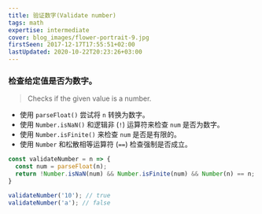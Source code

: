 ```yaml
---
title: 验证数字(Validate number)
tags: math
expertise: intermediate
cover: blog_images/flower-portrait-9.jpg
firstSeen: 2017-12-17T17:55:51+02:00
lastUpdated: 2020-10-22T20:23:26+03:00
---
```


### 检查给定值是否为数字。
> Checks if the given value is a number.

- 使用 `parseFloat()` 尝试将 `n` 转换为数字。
- 使用 `Number.isNaN()` 和逻辑非 (`!`) 运算符来检查 `num` 是否为数字。
- 使用 `Number.isFinite()` 来检查 `num` 是否是有限的。
- 使用 `Number` 和松散相等运算符 (`==`) 检查强制是否成立。

```js
const validateNumber = n => {
  const num = parseFloat(n);
  return !Number.isNaN(num) && Number.isFinite(num) && Number(n) == n;
}
```

```js
validateNumber('10'); // true
validateNumber('a'); // false
```
